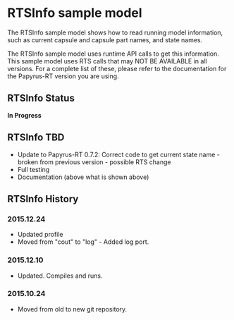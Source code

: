 
# RTSInfo sample model

The RTSInfo sample model shows how to read running model information, such as current capsule and capsule part names, and state names.

The RTSInfo sample model uses runtime API calls to get this information. This sample model uses RTS calls that may NOT BE AVAILABLE in all versions. For a complete list of these, please refer to the documentation for the Papyrus-RT version you are using.

## RTSInfo Status

**In Progress**

## RTSInfo TBD

- Update to Papyrus-RT 0.7.2: Correct code to get current state name - broken from previous version - possible RTS change 
- Full testing
- Documentation (above what is shown above)

## RTSInfo History

### 2015.12.24
- Updated profile
- Moved from "cout" to "log" - Added log port.

### 2015.12.10
- Updated. Compiles and runs.

### 2015.10.24
- Moved from old to new git repository.
